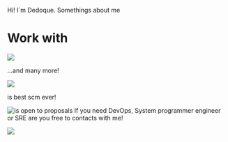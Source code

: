 Hi! I`m Dedoque. Somethings about me
# Work with
![](https://skillicons.dev/icons?i=bash,py,flask,django,go,ruby,js,nodejs,react,regex,postgres,cassandra,mysql,mongo,redis,nginx,prometheus,grafana,k8s,docker,openstack,gitlab,github,vim,linux,bsd)

...and many more!

![](https://docs.saltproject.io/en/latest/_static/images/SaltStack_white.svg?width=120)

is best scm ever!

![is open to proposals](https://img.shields.io/badge/NOW-open%20to%20proposals-brightgreen)
If you need DevOps, System programmer engineer or SRE are you free to contacts with me! 

![](https://api.visitorbadge.io/api/VisitorHit?user=dedoque)
